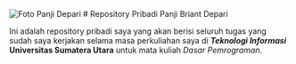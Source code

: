 <img alt="Foto Panji Depari" src="https://mahasiswa.usu.ac.id/api/files/photos/241402034.png">
# Repository Pribadi Panji Briant Depari

Ini adalah repository pribadi saya yang akan berisi seluruh tugas yang sudah saya kerjakan selama masa perkuliahan saya di ***Teknologi Informasi* Universitas Sumatera Utara** untuk mata kuliah *Dasar Pemrograman*.
